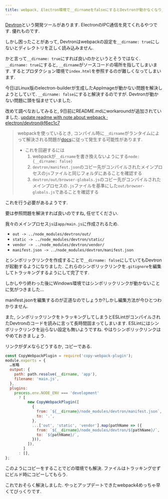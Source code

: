```yaml
---
title: webpack, Electron環境で__dirnameをfalseにするとDevtronが動かなくなり__dirnameをtrueにするとプロダクションでパスが参照できない問題を解決しました
---
```


[Devtron](https://github.com/electron/devtron)という開発ツールがあります.
ElectronのIPC通信を見てくれるやつです.
優れものです.

しかし困ったことがあって,
Devtronはwebpackの設定を`__dirname: true`にしないとディレクトリを正しく読み込みません.

かと言って`__dirname: true`にすれば良いのかというとそうではなく.
`__dirname: true`にすると,
`__dirname`がソースコードの場所を指してしまいます.
するとプロダクション環境で`index.html`を参照するのが難しくなってしまいます.

今日はLinux版のelectron-builderが生成したAppImageが動かない問題を解決しようとしていて.
`__dirname: false`にすると解決するのですが.
Devtronが動かない問題に頭を悩ませていました.

改めて調べなおしてみると,
9日前にREADME.mdにworkaroundが追加されていました.
[update readme with note about webpack · electron/devtron@f6ec1c7](https://github.com/electron/devtron/commit/f6ec1c7b85769f933de3982d680b9ff3bcec55d7)

> webpackを使っているとき, コンパイル時に`__dirname`がランタイムによって解決される問題が[docs](https://webpack.js.org/configuration/node/#node-__dirname)に従って発生する可能性があります.
>
> - これを回避するには
>     1. webpackが`__dirname`を書き換えないようにする`node: {__dirname: false}`
>     2. `devtron/manifest.json`のコピー先がコンパイルされたメインプロセスの`js`ファイルと同じフォルダにあることを確認する
>     3. `devtron/out/browser-globals.js`のコピー先がコンパイルされたメインプロセスの`.js`ファイルを基準にした`out/browser-globals.js`であることを確認する

これを行う必要があるようです.

要は参照問題を解決すれば良いのですね,
任せてください.

我々のメインプロセス`js`は`app/main.js`に作成されるため.

* `out -> ../node_modules/devtron/out/`
* `static -> ../node_modules/devtron/static/`
* `vendor -> ../node_modules/devtron/vendor/`
* `manifest.json -> ../node_modules/devtron/manifest.json`

とシンボリックリンクを作成することで`__dirname: false`にしていてもDevtronが起動するようになりました.
これらのシンボリックリンクを`.gitignore`を編集してトラッキングするようにして完了です.

しかしやり終わった後にWindows環境ではシンボリックリンクが動かないことに気がつきました…

manifest.jsonを編集するのが正道なのでしょうか?しかし編集方法が今ひとつわかりません.

また,
シンボリックリンクをトラッキングしてしまうとESLintがコンパイルされたDevtronのコードを読みに言って長時間固まってしまいます.
ESLintにはシンボリックリンクを辿らない設定も無いようですね.
やはりシンボリックリンクはやめておきましょう.

リンクがダメならどうするか,
コピーである.

~~~js
const CopyWebpackPlugin = require('copy-webpack-plugin');
module.exports = {
  …省略
  output: {
    path: path.resolve(__dirname, 'app'),
    filename: 'main.js',
  },
  plugins:
    process.env.NODE_ENV === 'development'
      ? [
          new CopyWebpackPlugin([
            {
              from: `${__dirname}/node_modules/devtron/manifest.json`,
              to: '.',
            },
            ...['out', 'static', 'vendor'].map(pathName => ({
              from: `${__dirname}/node_modules/devtron/${pathName}/`,
              to: `${pathName}/`,
            })),
          ]),
        ]
      : [],
};
~~~

このようにコピーをすることでどの環境でも解決.
ファイルはトラッキングせずにビルド時にコピーしてもらう.

これでおそらく解決しました.
やっとアップデートできたwebpack4めっちゃ早くてびっくりです.
